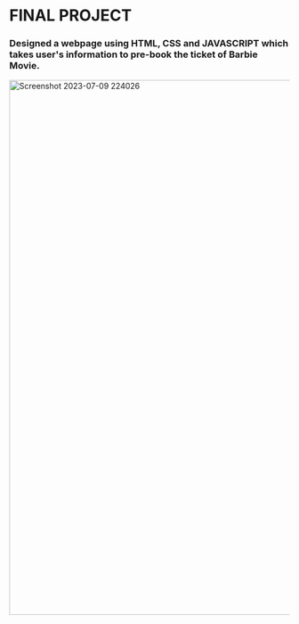 # FINAL PROJECT
### Designed a webpage using HTML, CSS and JAVASCRIPT which takes user's information to pre-book the ticket of Barbie Movie.
<img width="960" alt="Screenshot 2023-07-09 224026" src="https://github.com/sheefanaaz123/Courses/assets/97973932/ead19b62-c296-44c3-9d7b-2bea71a55765">

